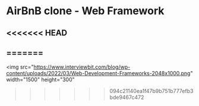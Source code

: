 # AirBnB clone - Web Framework
<<<<<<< HEAD
-----------------------------------
=======
------------------------------------

<img src="https://www.interviewbit.com/blog/wp-content/uploads/2022/03/Web-Development-Frameworks-2048x1000.png" width="1500" height="300"
>>>>>>> 094c21140ea1f47b9b751b777efb3bde9467c472
